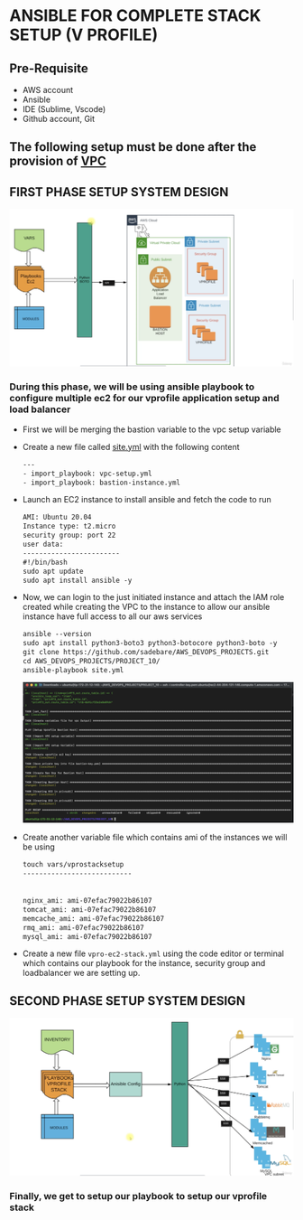 # ANSIBLE FOR COMPLETE STACK SETUP (V PROFILE)

##  Pre-Requisite
+   AWS account
+   Ansible
+   IDE (Sublime, Vscode)
+   Github account, Git 

##  The following setup must be done after the provision of [VPC](https://github.com/sadebare/AWS_DEVOPS_PROJECTS/tree/main/PROJECT_9)
##  FIRST PHASE SETUP SYSTEM DESIGN
![system_design](./images/provision_instances.png)
### During this phase, we will be using ansible playbook to configure multiple ec2 for our vprofile application setup and load balancer

+ First we will be merging the bastion variable to the vpc setup variable
+ Create a new file called [site.yml](./site.yml) with the following content

      ---
      - import_playbook: vpc-setup.yml
      - import_playbook: bastion-instance.yml
+ Launch an EC2 instance to install ansible and fetch the code to run

      AMI: Ubuntu 20.04
      Instance type: t2.micro
      security group: port 22
      user data:
      ------------------------
      #!/bin/bash
      sudo apt update
      sudo apt install ansible -y

+ Now, we can login to the just initiated instance and attach the IAM role created while creating the VPC to the instance to allow our ansible instance have full access to all our aws services

      ansible --version
      sudo apt install python3-boto3 python3-botocore python3-boto -y
      git clone https://github.com/sadebare/AWS_DEVOPS_PROJECTS.git
      cd AWS_DEVOPS_PROJECTS/PROJECT_10/
      ansible-playbook site.yml
  
  ![ansible](./images/ans_vpc.png)

+ Create another variable file which contains ami of the instances we will be using

      touch vars/vprostacksetup
      ---------------------------


      nginx_ami: ami-07efac79022b86107
      tomcat_ami: ami-07efac79022b86107
      memcache_ami: ami-07efac79022b86107
      rmq_ami: ami-07efac79022b86107
      mysql_ami: ami-07efac79022b86107

+ Create a new file `vpro-ec2-stack.yml` using the code editor or terminal which contains our playbook for the instance, security group and loadbalancer we are setting up.



## SECOND PHASE SETUP SYSTEM DESIGN
![system_design_2](./images/setup2.png)
### Finally, we get to setup our playbook to setup our vprofile stack
